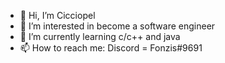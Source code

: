 - 👋 Hi, I’m Cicciopel
- 👀 I’m interested in become a software engineer 
- 🌱 I’m currently learning c/c++ and java
- 📫 How to reach me: Discord = Fonzis#9691

<!---
Cicciopel/Cicciopel is a ✨ special ✨ repository because its `README.md` (this file) appears on your GitHub profile.
You can click the Preview link to take a look at your changes.
--->
